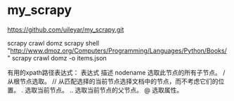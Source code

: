 # my_scrapy
https://github.com/uileyar/my_scrapy.git

scrapy crawl domz
scrapy shell "http://www.dmoz.org/Computers/Programming/Languages/Python/Books/"
scrapy crawl domz -o items.json

有用的xpath路径表达式：
表达式	    描述
nodename	选取此节点的所有子节点。
/	        从根节点选取。
//	        从匹配选择的当前节点选择文档中的节点，而不考虑它们的位置。
.	        选取当前节点。
..	        选取当前节点的父节点。
@	        选取属性。
